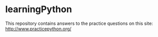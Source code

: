 # learningPython

This repository contains answers to the practice questions on this site: http://www.practicepython.org/
